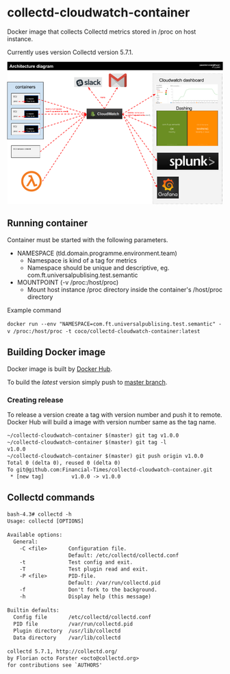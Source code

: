 # collectd-cloudwatch-container

Docker image that collects Collectd metrics stored in /proc on host instance.

Currently uses version Collectd version 5.7.1.

![Architecture diagram](https://github.com/Financial-Times/collectd-cloudwatch-container/raw/master/monitoring-with-collectd-cloudwatch.png)

## Running container

Container must be started with the following parameters.

 * NAMESPACE (tld.domain.programme.environment.team)
   * Namespace is kind of a tag for metrics
   * Namespace should be unique and descriptive, eg. com.ft.universalpublising.test.semantic
 * MOUNTPOINT (-v /proc:/host/proc)
   * Mount host instance /proc directory inside the container's /host/proc directory

Example command

`docker run --env "NAMESPACE=com.ft.universalpublising.test.semantic" -v /proc:/host/proc -t coco/collectd-cloudwatch-container:latest`


## Building Docker image

Docker image is built by [Docker Hub](https://hub.docker.com/r/coco/collectd-cloudwatch-container/).

To build the _latest_ version simply push to [master branch](https://github.com/Financial-Times/collectd-cloudwatch-container/tree/master).

### Creating release

To release a version create a tag with version number and push it to remote. Docker Hub will build a image with version number same as the tag name.

```
~/collectd-cloudwatch-container $(master) git tag v1.0.0
~/collectd-cloudwatch-container $(master) git tag -l
v1.0.0
~/collectd-cloudwatch-container $(master) git push origin v1.0.0
Total 0 (delta 0), reused 0 (delta 0)
To git@github.com:Financial-Times/collectd-cloudwatch-container.git
 * [new tag]         v1.0.0 -> v1.0.0

```



## Collectd commands

```
bash-4.3# collectd -h
Usage: collectd [OPTIONS]

Available options:
  General:
    -C <file>       Configuration file.
                    Default: /etc/collectd/collectd.conf
    -t              Test config and exit.
    -T              Test plugin read and exit.
    -P <file>       PID-file.
                    Default: /var/run/collectd.pid
    -f              Don't fork to the background.
    -h              Display help (this message)

Builtin defaults:
  Config file       /etc/collectd/collectd.conf
  PID file          /var/run/collectd.pid
  Plugin directory  /usr/lib/collectd
  Data directory    /var/lib/collectd

collectd 5.7.1, http://collectd.org/
by Florian octo Forster <octo@collectd.org>
for contributions see `AUTHORS'
```
